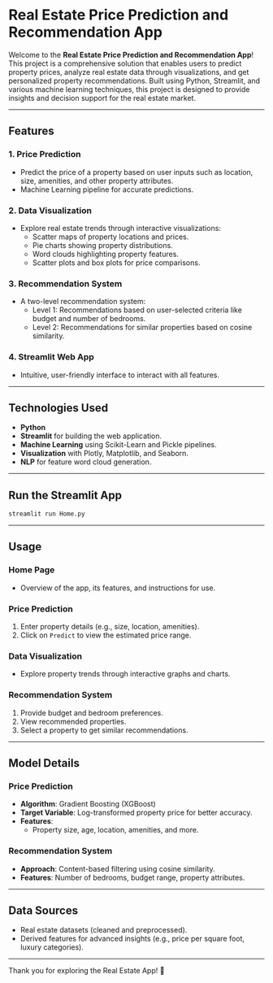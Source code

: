 # Real Estate Price Prediction and Recommendation App

Welcome to the **Real Estate Price Prediction and Recommendation App**! This project is a comprehensive solution that enables users to predict property prices, analyze real estate data through visualizations, and get personalized property recommendations. Built using Python, Streamlit, and various machine learning techniques, this project is designed to provide insights and decision support for the real estate market.

---

## **Features**

### 1. **Price Prediction**
- Predict the price of a property based on user inputs such as location, size, amenities, and other property attributes.
- Machine Learning pipeline for accurate predictions.

### 2. **Data Visualization**
- Explore real estate trends through interactive visualizations:
  - Scatter maps of property locations and prices.
  - Pie charts showing property distributions.
  - Word clouds highlighting property features.
  - Scatter plots and box plots for price comparisons.

### 3. **Recommendation System**
- A two-level recommendation system:
  - Level 1: Recommendations based on user-selected criteria like budget and number of bedrooms.
  - Level 2: Recommendations for similar properties based on cosine similarity.

### 4. **Streamlit Web App**
- Intuitive, user-friendly interface to interact with all features.

---

## **Technologies Used**

- **Python**
- **Streamlit** for building the web application.
- **Machine Learning** using Scikit-Learn and Pickle pipelines.
- **Visualization** with Plotly, Matplotlib, and Seaborn.
- **NLP** for feature word cloud generation.

---

## Run the Streamlit App
```bash
streamlit run Home.py
```

---

## **Usage**

### **Home Page**
- Overview of the app, its features, and instructions for use.

### **Price Prediction**
1. Enter property details (e.g., size, location, amenities).
2. Click on `Predict` to view the estimated price range.

### **Data Visualization**
- Explore property trends through interactive graphs and charts.

### **Recommendation System**
1. Provide budget and bedroom preferences.
2. View recommended properties.
3. Select a property to get similar recommendations.

---

## **Model Details**

### **Price Prediction**
- **Algorithm**: Gradient Boosting (XGBoost)
- **Target Variable**: Log-transformed property price for better accuracy.
- **Features**:
  - Property size, age, location, amenities, and more.

### **Recommendation System**
- **Approach**: Content-based filtering using cosine similarity.
- **Features**: Number of bedrooms, budget range, property attributes.

---

## **Data Sources**
- Real estate datasets (cleaned and preprocessed).
- Derived features for advanced insights (e.g., price per square foot, luxury categories).

---
Thank you for exploring the Real Estate App! 🚀
